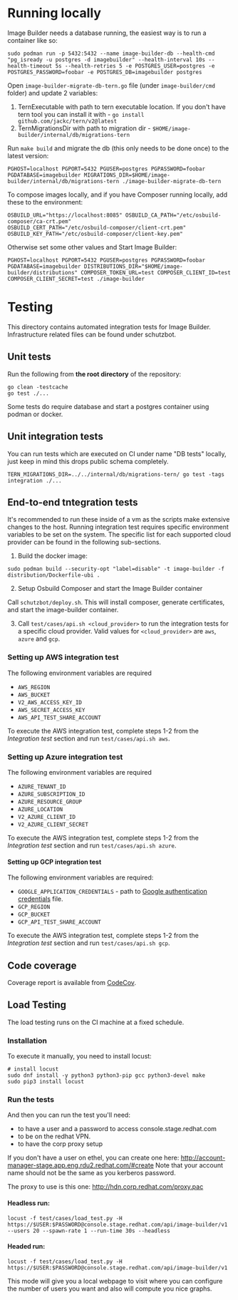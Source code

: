 # Running locally

Image Builder needs a database running, the easiest way is to run a container like so:

```
sudo podman run -p 5432:5432 --name image-builder-db --health-cmd "pg_isready -u postgres -d imagebuilder" --health-interval 10s --health-timeout 5s --health-retries 5 -e POSTGRES_USER=postgres -e POSTGRES_PASSWORD=foobar -e POSTGRES_DB=imagebuilder postgres
```

Open `image-builder-migrate-db-tern.go` file (under `image-builder/cmd` folder) and update 2 variables:
1) TernExecutable with path to tern executable location.
   If you don't have tern tool you can install it with -
   `go install github.com/jackc/tern/v2@latest`
2) TernMigrationsDir with path to migration dir -
   `$HOME/image-builder/internal/db/migrations-tern`


Run `make build` and migrate the db (this only needs to be done once) to the latest version:

```
PGHOST=localhost PGPORT=5432 PGUSER=postgres PGPASSWORD=foobar PGDATABASE=imagebuilder MIGRATIONS_DIR=$HOME/image-builder/internal/db/migrations-tern ./image-builder-migrate-db-tern
```

To compose images locally, and if you have Composer running locally, add these to the environment:

```
OSBUILD_URL="https://localhost:8085" OSBUILD_CA_PATH="/etc/osbuild-composer/ca-crt.pem"
OSBUILD_CERT_PATH="/etc/osbuild-composer/client-crt.pem" OSBUILD_KEY_PATH="/etc/osbuild-composer/client-key.pem"
```

Otherwise set some other values and Start Image Builder:
```
PGHOST=localhost PGPORT=5432 PGUSER=postgres PGPASSWORD=foobar PGDATABASE=imagebuilder DISTRIBUTIONS_DIR="$HOME/image-builder/distributions" COMPOSER_TOKEN_URL=test COMPOSER_CLIENT_ID=test COMPOSER_CLIENT_SECRET=test ./image-builder
```

# Testing

This directory contains automated integration tests for Image Builder. Infrastructure related files
can be found under schutzbot.

## Unit tests

Run the following from **the root directory** of the repository:

```
go clean -testcache
go test ./...
```

Some tests do require database and start a postgres container using podman or docker.


## Unit integration tests

You can run tests which are executed on CI under name "DB tests" locally, just keep in mind this drops public schema completely.

```
TERN_MIGRATIONS_DIR=../../internal/db/migrations-tern/ go test -tags integration ./...
```

## End-to-end tntegration tests

It's recommended to run these inside of a vm as the scripts make extensive
changes to the host. Running integration test requires specific environment
variables to be set on the system. The specific list for each supported cloud
provider can be found in the following sub-sections.

1. Build the docker image:

`sudo podman build --security-opt "label=disable" -t image-builder -f
distribution/Dockerfile-ubi .`

2. Setup Osbuild Composer and start the Image Builder container

Call `schutzbot/deploy.sh`. This will install composer, generate certificates,
and start the image-builder container.

3. Call `test/cases/api.sh <cloud_provider>` to run the integration tests for
a specific cloud provider. Valid values for `<cloud_provider>` are `aws`,
`azure` and `gcp`.

### Setting up AWS integration test

The following environment variables are required

- `AWS_REGION`
- `AWS_BUCKET`
- `V2_AWS_ACCESS_KEY_ID`
- `AWS_SECRET_ACCESS_KEY`
- `AWS_API_TEST_SHARE_ACCOUNT`

To execute the AWS integration test, complete steps 1-2 from the *Integration test*
section and run `test/cases/api.sh aws`.

### Setting up Azure integration test

The following environment variables are required

- `AZURE_TENANT_ID`
- `AZURE_SUBSCRIPTION_ID`
- `AZURE_RESOURCE_GROUP`
- `AZURE_LOCATION`
- `V2_AZURE_CLIENT_ID`
- `V2_AZURE_CLIENT_SECRET`

To execute the AWS integration test, complete steps 1-2 from the *Integration test*
section and run `test/cases/api.sh azure`.

#### Setting up GCP integration test

The following environment variables are required:

- `GOOGLE_APPLICATION_CREDENTIALS` - path to [Google authentication credentials][gcp_creds] file.
- `GCP_REGION`
- `GCP_BUCKET`
- `GCP_API_TEST_SHARE_ACCOUNT`

To execute the AWS integration test, complete steps 1-2 from the *Integration test*
section and run `test/cases/api.sh gcp`.

[gcp_creds]: https://cloud.google.com/docs/authentication/getting-started#setting_the_environment_variable

## Code coverage

Coverage report is available from
[CodeCov](https://codecov.io/github/osbuild/image-builder/).

## Load Testing

The load testing runs on the CI machine at a fixed schedule.

### Installation

To execute it manually, you need to install locust:

```
# install locust
sudo dnf install -y python3 python3-pip gcc python3-devel make
sudo pip3 install locust
```

### Run the tests

And then you can run the test you'll need:

* to have a user and a password to access console.stage.redhat.com
* to be on the redhat VPN.
* to have the corp proxy setup

If you don't have a user on ethel, you can create one here:
http://account-manager-stage.app.eng.rdu2.redhat.com/#create
Note that your account name should not be the same as you kerberos password.

The proxy to use is this one: http://hdn.corp.redhat.com/proxy.pac

#### Headless run:

```
locust -f test/cases/load_test.py -H https://$USER:$PASSWORD@console.stage.redhat.com/api/image-builder/v1  --users 20 --spawn-rate 1 --run-time 30s --headless
```

#### Headed run:

```
locust -f test/cases/load_test.py -H https://$USER:$PASSWORD@console.stage.redhat.com/api/image-builder/v1
```

This mode will give you a local webpage to visit where you can configure the
number of users you want and also will compute you nice graphs.

